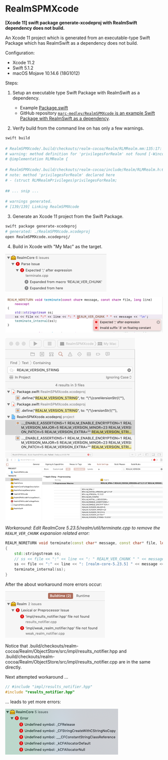 # RealmSPMXcode

**[Xcode 11] swift package generate-xcodeproj with RealmSwift dependency does not build.**

An Xcode 11 project which is generated from an executable-type Swift Package which has RealmSwift as a dependency does not build. 

Configuration:

* Xcode 11.2
* Swift 5.1.2
* macOS Mojave 10.14.6 (18G1012)

Steps:

1. Setup an executable type Swift Package with RealmSwift as a dependency.

    * Example [Package.swift](https://github.com/marc-medley/RealmSPMXcode/blob/master/Package.swift)
    * GitHub repository [`marc-medley/RealmSPMXcode` is an example Swift Package with RealmSwift as a dependency](https://github.com/marc-medley/RealmSPMXcode).

2. Verify build from the command line on has only a few warnings.

```sh
swift build

# RealmSPMXcode/.build/checkouts/realm-cocoa/Realm/RLMRealm.mm:135:17: 
# warning: method definition for 'privilegesForRealm' not found [-Wincomplete-implementation]
# @implementation RLMRealm {

# RealmSPMXcode/.build/checkouts/realm-cocoa/include/Realm/RLMRealm.h:658:1: 
# note: method 'privilegesForRealm' declared here
# - (struct RLMRealmPrivileges)privilegesForRealm;

## ... snip ...

# warnings generated.
# [139/139] Linking RealmSPMXcode
```

3. Generate an Xcode 11 project from the Swift Package.

```sh
swift package generate-xcodeproj 
# generated: ./RealmSPMXcode.xcodeproj
open RealmSPMXcode.xcodeproj/
```

4. Build in Xcode with "My Mac" as the target.

![](README_files/Xcode_Errors_01.png)

![](README_files/Xcode_Errors_02.png)

![](README_files/Xcode_Errors_03.png)
![](README_files/Xcode_Errors_04.png)

_Workaround: Edit RealmCore 5.23.5/realm/util/terminate.cpp to remove the `REALM_VER_CHUNK` expansion related error:_

``` cpp
REALM_NORETURN void terminate(const char* message, const char* file, long line) noexcept
{
    std::stringstream ss;
    // ss << file << ":" << line << ": " REALM_VER_CHUNK " " << message << '\n'; // :BEFORE:
    ss << file << ":" << line << ": [realm-core-5.23.5] " << message << '\n';    // :AFTER:
    terminate_internal(ss);
}
```

After the about workaround more errors occur:

![](README_files/Xcode_Errors_05.png)

Notice that .build/checkouts/realm-cocoa/Realm/ObjectStore/src/impl/results_notifier.hpp
and .build/checkouts/realm-cocoa/Realm/ObjectStore/src/impl/results_notifier.cpp are in the same directly.

Next attempted workaround ...

```cpp
// #include "impl/results_notifier.hpp"
#include "results_notifier.hpp"
```

... leads to yet more errors:

![](README_files/Xcode_Errors_06.png)
